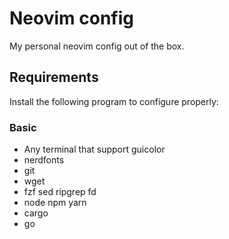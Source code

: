 # Neovim config

My personal neovim config out of the box.

## Requirements

Install the following program to configure properly:

### Basic

-   Any terminal that support guicolor
-   nerdfonts
-   git
-   wget
-   fzf sed ripgrep fd
-   node npm yarn
-   cargo
-   go
